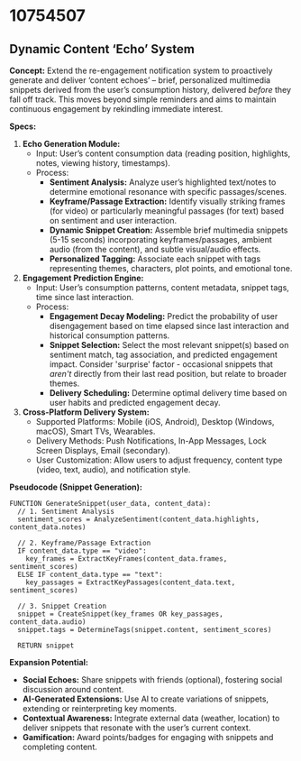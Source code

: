 # 10754507

## Dynamic Content ‘Echo’ System

**Concept:** Extend the re-engagement notification system to proactively generate and deliver ‘content echoes’ – brief, personalized multimedia snippets derived from the user’s consumption history, delivered *before* they fall off track.  This moves beyond simple reminders and aims to maintain continuous engagement by rekindling immediate interest.

**Specs:**

1.  **Echo Generation Module:**
    *   Input: User’s content consumption data (reading position, highlights, notes, viewing history, timestamps).
    *   Process:
        *   **Sentiment Analysis:** Analyze user’s highlighted text/notes to determine emotional resonance with specific passages/scenes.
        *   **Keyframe/Passage Extraction:** Identify visually striking frames (for video) or particularly meaningful passages (for text) based on sentiment and user interaction.
        *   **Dynamic Snippet Creation:**  Assemble brief multimedia snippets (5-15 seconds) incorporating keyframes/passages, ambient audio (from the content), and subtle visual/audio effects.
        *   **Personalized Tagging:** Associate each snippet with tags representing themes, characters, plot points, and emotional tone.
2.  **Engagement Prediction Engine:**
    *   Input: User’s consumption patterns, content metadata, snippet tags, time since last interaction.
    *   Process:
        *   **Engagement Decay Modeling:**  Predict the probability of user disengagement based on time elapsed since last interaction and historical consumption patterns.
        *   **Snippet Selection:** Select the most relevant snippet(s) based on sentiment match, tag association, and predicted engagement impact. Consider 'surprise' factor - occasional snippets that *aren't* directly from their last read position, but relate to broader themes.
        *   **Delivery Scheduling:** Determine optimal delivery time based on user habits and predicted engagement decay.
3.  **Cross-Platform Delivery System:**
    *   Supported Platforms: Mobile (iOS, Android), Desktop (Windows, macOS), Smart TVs, Wearables.
    *   Delivery Methods: Push Notifications, In-App Messages, Lock Screen Displays, Email (secondary).
    *   User Customization: Allow users to adjust frequency, content type (video, text, audio), and notification style.

**Pseudocode (Snippet Generation):**

```
FUNCTION GenerateSnippet(user_data, content_data):
  // 1. Sentiment Analysis
  sentiment_scores = AnalyzeSentiment(content_data.highlights, content_data.notes)

  // 2. Keyframe/Passage Extraction
  IF content_data.type == "video":
    key_frames = ExtractKeyFrames(content_data.frames, sentiment_scores)
  ELSE IF content_data.type == "text":
    key_passages = ExtractKeyPassages(content_data.text, sentiment_scores)

  // 3. Snippet Creation
  snippet = CreateSnippet(key_frames OR key_passages, content_data.audio)
  snippet.tags = DetermineTags(snippet.content, sentiment_scores)

  RETURN snippet
```

**Expansion Potential:**

*   **Social Echoes:** Share snippets with friends (optional), fostering social discussion around content.
*   **AI-Generated Extensions:** Use AI to create variations of snippets, extending or reinterpreting key moments.
*   **Contextual Awareness:** Integrate external data (weather, location) to deliver snippets that resonate with the user’s current context.
*   **Gamification:** Award points/badges for engaging with snippets and completing content.
